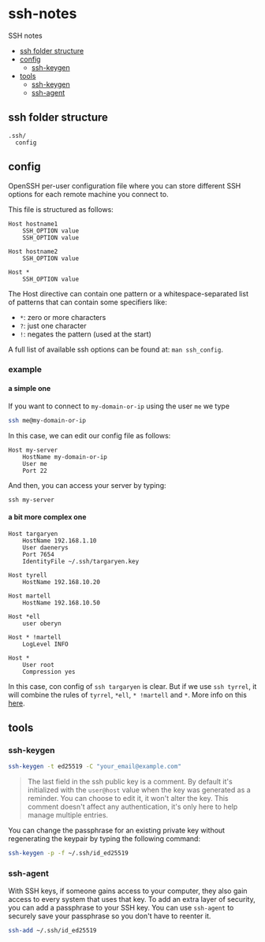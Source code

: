 # ssh-notes
SSH notes

- [ssh folder structure](#ssh-folder-structure)
- [config](#config)
  * [ssh-keygen](#ssh-keygen)
- [tools](#tools)
  * [ssh-keygen](#ssh-keygen)
  * [ssh-agent](#ssh-agent)

## ssh folder structure

```
.ssh/
  config
```

## config

OpenSSH per-user configuration file where you can store different SSH options for each remote machine you connect to.

This file is structured as follows:

```
Host hostname1
    SSH_OPTION value
    SSH_OPTION value

Host hostname2
    SSH_OPTION value

Host *
    SSH_OPTION value
```

The Host directive can contain one pattern or a whitespace-separated list of patterns that can contain some specifiers like:

* `*`: zero or more characters
* `?`: just one character
* `!`: negates the pattern (used at the start)

A full list of available ssh options can be found at: `man ssh_config`.

### example

#### a simple one

If you want to connect to `my-domain-or-ip` using the user `me` we type

```bash
ssh me@my-domain-or-ip
```

In this case, we can edit our config file as follows:

```
Host my-server
    HostName my-domain-or-ip
    User me
    Port 22
```

And then, you can access your server by typing:

```
ssh my-server
```

#### a bit more complex one

```
Host targaryen
    HostName 192.168.1.10
    User daenerys
    Port 7654
    IdentityFile ~/.ssh/targaryen.key

Host tyrell
    HostName 192.168.10.20

Host martell
    HostName 192.168.10.50

Host *ell
    user oberyn

Host * !martell
    LogLevel INFO

Host *
    User root
    Compression yes
```

In this case, con config of `ssh targaryen` is clear. But if we use `ssh tyrrel`, it will combine the rules of `tyrrel`, `*ell`, `* !martell` and `*`. More info on this [here](https://linuxize.com/post/using-the-ssh-config-file/).

## tools

### ssh-keygen

```bash
ssh-keygen -t ed25519 -C "your_email@example.com"
```

> The last field in the ssh public key is a comment. By default it's initialized with the `user@host` value when the key was generated as a reminder. You can choose to edit it, it won't alter the key. This comment doesn't affect any authentication, it's only here to help manage multiple entries.

You can change the passphrase for an existing private key without regenerating the keypair by typing the following command:

```bash
ssh-keygen -p -f ~/.ssh/id_ed25519
```

### ssh-agent

With SSH keys, if someone gains access to your computer, they also gain access to every system that uses that key. To add an extra layer of security, you can add a passphrase to your SSH key. You can use `ssh-agent` to securely save your passphrase so you don't have to reenter it.

```bash
ssh-add ~/.ssh/id_ed25519
```
